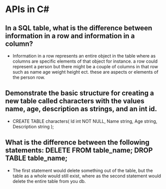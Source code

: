 # APIs in C#

## In a SQL table, what is the difference between information in a row and information in a column?

* Information in a row represents an entire object in the table where as columns are specific elements of that object for instance. a row could represent a person but there might be a couple of columns in that row such as name age weight height ect. these are aspects or elements of the person row.

## Demonstrate the basic structure for creating a new table called characters with the values name, age, description as strings, and an int id.

* CREATE TABLE characters(
  Id int NOT NULL,
  Name string,
  Age string,
  Description string
);

## What is the difference between the following statements: DELETE FROM table_name; DROP TABLE table_name;

* The first statement would delete something out of the table, but the table as a whole would still exist, where as the second statement would delete the entire table from you db. 
